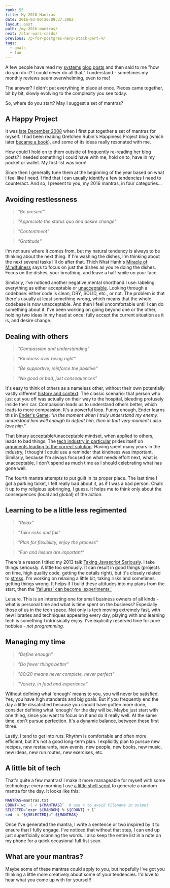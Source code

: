 ```yaml
---
rank: 55
title: My 2016 Mantras
date: 2016-03-06T20:09:37.398Z
layout: post
path: /my-2016-mantras/
next: /star-wars-cards/
previous: /p-for-postgres-nerp-stack-part-4/
tags:
  - goals
  - fun
---
```


A few people have read my [systems](/a-system-for-2015/) [blog posts](/resolutions-and-systems/) and then said to me "how do you do it? I could never do all that." I understand - sometimes my monthly reviews seem overwhelming, even to me!

The answer? I didn't put everything in place at once. Pieces came together, bit by bit, slowly evolving to the complexity you see today.

So, where do you start? May I suggest a set of mantras?

<div class='fold'></div>

## A Happy Project

It was [late December 2008](http://gretchenrubin.com/happiness_project/2008/12/new-years-resol/) when I first put together a set of mantras for myself. I had been reading Gretchen Rubin's Happiness Project blog (which later [became a book](http://www.gretchenrubin.com/books/the-happiness-project/about-the-book/)), and some of its ideas really resonated with me.

How could I hold on to them outside of frequently re-reading her blog posts? I needed something I could have with me, hold on to, have in my pocket or wallet. My first list was born!

Since then I generally tune them at the beginning of the year based on what I feel like I need. I find that I can usually identify a few tendencies I need to counteract. And so, I present to you, my 2016 mantras, in four categories...

## Avoiding restlessness

> *"Be present"*

> *"Appreciate the status quo and desire change"*

> *"Contentment"*

> *"Gratitude"*

I'm not sure where it comes from, but my natural tendency is always to be thinking about the next thing. If I'm washing the dishes, I'm thinking about the next several tasks I'll do after that. Thich Nhat Hanh's [Miracle of Mindfulness](http://www.amazon.com/The-Miracle-Mindfulness-Introduction-Meditation/dp/0807012394) says to focus on just the dishes as you're doing the dishes. Focus on the dishes, your breathing, and leave a half-smile on your face.

Similarly, I've noticed another negative mental shorthand I use: labeling everything as either acceptable or [unacceptable](https://www.youtube.com/watch?v=CYksb4MyiAs). Looking through a codebase: either code is clean, DRY, SOLID, etc., or not. The problem is that there's usually at least something wrong, which means that the whole codebase is now unacceptable. And then I feel uncomfortable until I can do something about it. I've been working on going beyond one or the other, holding two ideas in my head at once: fully accept the current situation as it is, and desire change.

## Dealing with others

> *"Compassion and understanding"*

> *"Kindness over being right"*

> *"Be supportive, reinforce the positive"*

> *"No good or bad, just consequences"*

It's easy to think of others as a nameless other, without their own potentially vastly different [history and context](/systems-and-incentives/). The classic scenario: that person who just cut you off was actually on their way to the hospital, bleeding profusely inside their car. Compassion leads us to understand others better, which leads to more compassion. It's a powerful loop. Funny enough, Ender learns this in [Ender's Game](http://en.wikipedia.org/wiki/Ender%27s_Game): *"In the moment when I truly understand my enemy, understand him well enough to defeat him, then in that very moment I also love him."*

That binary acceptable/unacceptable mindset, when applied to others, leads to bad things. The [tech industry in particular](/open-source-and-feelings-the-challenge/) prides itself on [arguments leading to the correct solution](https://www.kateheddleston.com/blog/argument-cultures-and-unregulated-aggression). Having spent many years in the industry, I thought I could use a reminder that kindness was important. Similarly, because I'm always focused on what needs effort next, what is unacceptable, I don't spend as much time as I should celebrating what has gone well.

The fourth mantra attempts to put guilt in its proper place. The last time I got a parking ticket, I felt really bad about it, as if I was a bad person. Chalk it up to my religious upbringing, I guess. It helps me to think only about the consequences (local and global) of the action.

## Learning to be a little less regimented

> *"Relax"*

> *"Take risks and fail"*

> *"Plan for flexibility, enjoy the process"*

> *"Fun and leisure are important"*

There's a reason I titled my 2013 talk [Taking Javascript Seriously](http://www.meetup.com/seattle-software-craftsmanship/events/143419342/). I take things seriously. A little too seriously. It can result in good things (projects on time, high quality code, getting the details right), but it's closely related to [stress](/a-35lb-weight-swing-in-two-years/#acupuncture). I'm working on relaxing a little bit, taking risks and sometimes getting things wrong. It helps if I build these attitudes into my plans from the start, then the ['failures' can become 'experiments.'](/a-35lb-weight-swing-in-two-years/)

Leisure. This is an interesting one for small business owners of all kinds - what is personal time and what is time spent on the business? Especially those of us in the tech space. Not only is tech moving extremely fast, with new libraries and techniques appearing every day, playing with and learning tech is something I intrinsically enjoy. I've explicitly reserved time for pure hobbies - *not programming.*

## Managing my time

> *"Define enough"*

> *"Do fewer things better"*

> *"80/20 means never complete, never perfect"*

> *"Variety, in food and experience"*

Without defining what 'enough' means to you, you will never be satisfied. Yes, you have high standards and big goals. But if you frequently end the day a little dissatisfied because you should have gotten more done, consider defining what 'enough' for the day will be. Maybe just start with one thing, since you want to focus on it and do it really well. At the same time, don't pursue perfection. It's a dynamic balance, between these first three.

Lastly, I tend to get into ruts. Rhythm is comfortable and often more efficient, but it's not a good long-term plan. I explicitly plan to pursue new recipes, new restaurants, new events, new people, new books, new music, new ideas, new run routes, new exercises, etc.

## A little bit of tech

That's quite a few  mantras! I make it more manageable for myself with some technology: every morning I use [a little shell script](https://github.com/scottnonnenberg/thoughts-system/blob/master/getMantra.sh) to generate a random mantra for the day. It looks like this:

```bash
MANTRAS=mantras.txt
COUNT=`wc -l < ${MANTRAS}`  # use < to avoid filename in output
SELECTED=`expr ${RANDOM} % ${COUNT} + 1`
sed -n "${SELECTED}p" ${MANTRAS}
```

Once I've generated the mantra, I write a sentence or two inspired by it to ensure that I fully engage. I've noticed that without that step, I can end up just superficially scanning the words. I also keep the entire list in a note on my phone for a quick occasional full-list scan.

## What are your mantras?

Maybe some of these mantras could apply to you, but hopefully I've got you thinking a little more creatively about some of your tendencies. I'd love to hear what you come up with for yourself!



